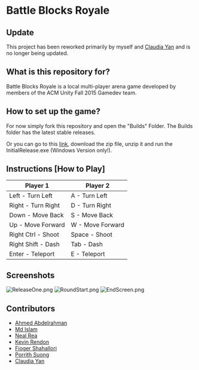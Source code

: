 # Battle Blocks Royale

## Update
This project has been reworked primarily by myself and [Claudia Yan](https://bitbucket.org/s1cyan/) and is no longer being updated.

## What is this repository for?

Battle Blocks Royale is a local multi-player arena game developed by members of the ACM Unity Fall 2015 Gamedev team.

## How to set up the game?
For now simply fork this repository and open the "Builds" Folder. The Builds folder has the latest stable releases.

Or you can go to this [link](https://app.box.com/battle-blocks-royale), download the zip file, unzip it and run the InitialRelease.exe (Windows Version only!).

## Instructions [How to Play]

Player 1            | Player 2
------------------- | -------------
Left - Turn Left    | A - Turn Left
Right - Turn Right  | D - Turn Right
Down - Move Back    | S - Move Back
Up - Move Forward   | W - Move Forward
Right Ctrl - Shoot  | Space - Shoot
Right Shift - Dash  | Tab - Dash
Enter - Teleport    | E - Teleport

## Screenshots

![ReleaseOne.png](https://bitbucket.org/repo/aaBEjr/images/2406421230-ReleaseOne.png)
![RoundStart.png](https://bitbucket.org/repo/aaBEjr/images/798992602-RoundStart.png)
![EndScreen.png](https://bitbucket.org/repo/aaBEjr/images/3295761540-EndScreen.png)

## Contributors
* [Ahmed Abdelrahman](https://bitbucket.org/ahmed_a/)
* [Md Islam](https://bitbucket.org/mdislamwork/)
* [Neal Rea](https://bitbucket.org/nealrea/)
* [Kevin Rendon](https://bitbucket.org/krendon27/)
* [Fioger Shahallori](https://bitbucket.org/Fioger/)
* [Porrith Suong](https://bitbucket.org/psuong01/)
* [Claudia Yan](https://bitbucket.org/s1cyan/)